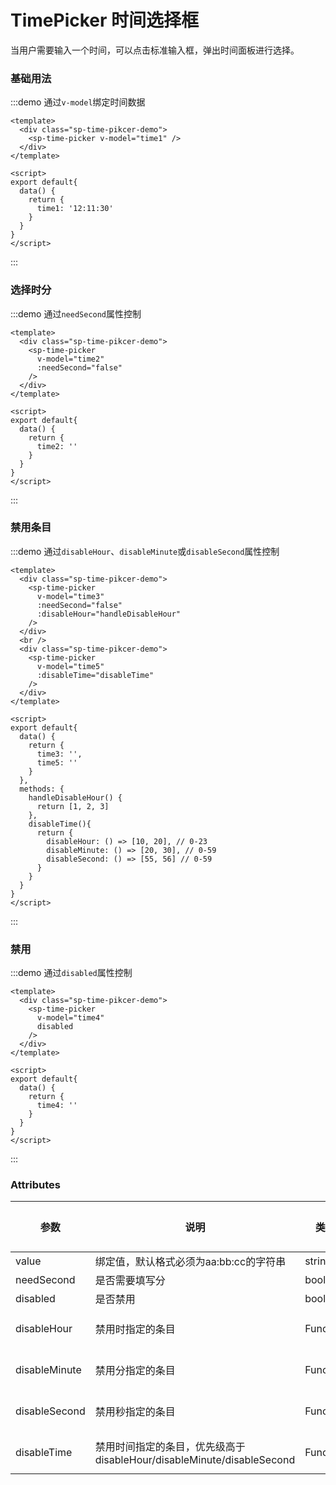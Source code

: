 # TimePicker 时间选择框

当用户需要输入一个时间，可以点击标准输入框，弹出时间面板进行选择。

### 基础用法

:::demo 通过`v-model`绑定时间数据
```vue
<template>
  <div class="sp-time-pikcer-demo">
    <sp-time-picker v-model="time1" />
  </div>
</template>

<script>
export default{
  data() {
    return {
      time1: '12:11:30'
    }
  }
}
</script>
```
:::

### 选择时分

:::demo 通过`needSecond`属性控制
```vue
<template>
  <div class="sp-time-pikcer-demo">
    <sp-time-picker
      v-model="time2"
      :needSecond="false"
    />
  </div>
</template>

<script>
export default{
  data() {
    return {
      time2: ''
    }
  }
}
</script>
```
:::

### 禁用条目

:::demo 通过`disableHour`、`disableMinute`或`disableSecond`属性控制
```vue
<template>
  <div class="sp-time-pikcer-demo">
    <sp-time-picker
      v-model="time3"
      :needSecond="false"
      :disableHour="handleDisableHour"
    />
  </div>
  <br />
  <div class="sp-time-pikcer-demo">
    <sp-time-picker
      v-model="time5"
      :disableTime="disableTime"
    />
  </div>
</template>

<script>
export default{
  data() {
    return {
      time3: '',
      time5: ''
    }
  },
  methods: {
    handleDisableHour() {
      return [1, 2, 3]
    },
    disableTime(){
      return {
        disableHour: () => [10, 20], // 0-23
        disableMinute: () => [20, 30], // 0-59
        disableSecond: () => [55, 56] // 0-59
      }
    }
  }
}
</script>
```
:::

### 禁用

:::demo 通过`disabled`属性控制
```vue
<template>
  <div class="sp-time-pikcer-demo">
    <sp-time-picker
      v-model="time4"
      disabled
    />
  </div>
</template>

<script>
export default{
  data() {
    return {
      time4: ''
    }
  }
}
</script>
```
:::

### Attributes
| 参数      | 说明    | 类型      | 可选值       | 默认值   |
|---------- |-------- |---------- |-------------  |-------- |
| value    | 绑定值，默认格式必须为aa:bb:cc的字符串   | string  | — | — |
| needSecond | 是否需要填写分 | boolean | — | true |
| disabled | 是否禁用 | boolean | — | true |
| disableHour | 禁用时指定的条目 | Function | — | () => [] |
| disableMinute | 禁用分指定的条目 | Function | — | () => [] |
| disableSecond | 禁用秒指定的条目 | Function | — | () => [] |
| disableTime | 禁用时间指定的条目，优先级高于disableHour/disableMinute/disableSecond | Function | — | () => {} |

<script>
export default{
  data() {
    return {
      time1: '12:11:30',
      time2: '',
      time3: '',
      time4: '07:07:07',
      time5: ''
    }
  },
  watch: {
    time1(val) {
      console.log(val)
    }
  },
  methods: {
    handleDisableHour() {
      return [1, 2, 3]
    },
    disableTime(){
      return {
        disableHour: () => [10, 20], // 0-23
        disableMinute: () => [20, 30], // 0-59
        disableSecond: () => [55, 56] // 0-59
      }
    }
  }
}
</script>

<style>
.sp-time-pikcer-demo {
  width: 400px;
}
</style>